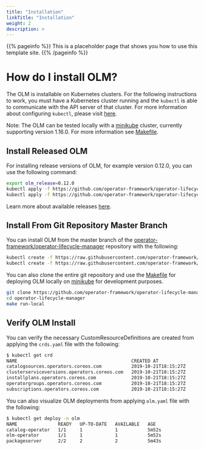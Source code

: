 ```yaml
---
title: "Installation"
linkTitle: "Installation"
weight: 2
description: >
---
```


{{% pageinfo %}}
This is a placeholder page that shows you how to use this template site.
{{% /pageinfo %}}

# How do I install OLM?

The OLM is installable on Kubernetes clusters. For the following instructions to work, you must have a Kubernetes cluster running and the `kubectl` is able to communicate with the API server of that cluster. For more information about configuring `kubectl`, please visit [here](https://kubernetes.io/docs/concepts/configuration/organize-cluster-access-kubeconfig/).

Note: The OLM can be tested locally with a [minikube](https://kubernetes.io/docs/tasks/tools/install-minikube/) cluster, currently supporting version 1.16.0. For more information see [Makefile](https://github.com/operator-framework/operator-lifecycle-manager/blob/master/Makefile).

## Install Released OLM
For installing release versions of OLM, for example version 0.12.0, you can use the following command:

```bash
export olm_release=0.12.0
kubectl apply -f https://github.com/operator-framework/operator-lifecycle-manager/releases/download/${olm_release}/crds.yaml
kubectl apply -f https://github.com/operator-framework/operator-lifecycle-manager/releases/download/${olm_release}/olm.yaml
```

Learn more about available releases [here](https://github.com/operator-framework/operator-lifecycle-manager/releases).

## Install From Git Repository Master Branch

You can install OLM from the master branch of the [operator-framework/operator-lifecycle-manager](https://github.com/operator-framework/operator-lifecycle-manager/) repository with the following: 

```bash
kubectl create -f https://raw.githubusercontent.com/operator-framework/operator-lifecycle-manager/master/deploy/upstream/quickstart/crds.yaml
kubectl create -f https://raw.githubusercontent.com/operator-framework/operator-lifecycle-manager/master/deploy/upstream/quickstart/olm.yaml
```
You can also clone the entire git repository and use the [Makefile](https://github.com/operator-framework/operator-lifecycle-manager/blob/master/Makefile) for deploying OLM locally on [minikube](https://kubernetes.io/docs/tasks/tools/install-minikube/) for development purposes.

```bash
git clone https://github.com/operator-framework/operator-lifecycle-manager.git
cd operator-lifecycle-manager
make run-local
```

## Verify OLM Install

You can verify the necessary CustomResourceDefinitions are created from applying the `crds.yaml` file with the following:

```bash
$ kubectl get crd
NAME                                          CREATED AT
catalogsources.operators.coreos.com           2019-10-21T18:15:27Z
clusterserviceversions.operators.coreos.com   2019-10-21T18:15:27Z
installplans.operators.coreos.com             2019-10-21T18:15:27Z
operatorgroups.operators.coreos.com           2019-10-21T18:15:27Z
subscriptions.operators.coreos.com            2019-10-21T18:15:27Z
```
You can also visualize OLM deployments from applying `olm.yaml` file with the following:

```bash
$ kubectl get deploy -n olm
NAME               READY   UP-TO-DATE   AVAILABLE   AGE
catalog-operator   1/1     1            1           5m52s
olm-operator       1/1     1            1           5m52s
packageserver      2/2     2            2           5m43s
```